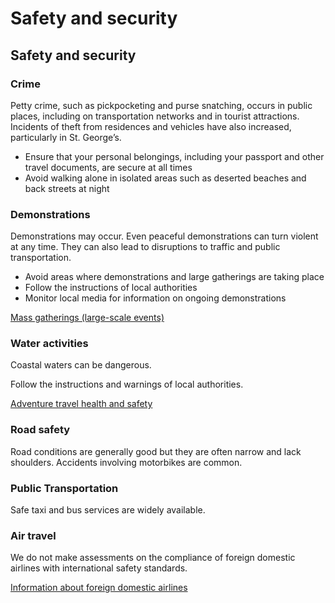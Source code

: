 # Safety and security

## Safety and security

### Crime

Petty crime, such as pickpocketing and purse snatching, occurs in public places, including on transportation networks and in tourist attractions. Incidents of theft from residences and vehicles have also increased, particularly in St. George’s.

* Ensure that your personal belongings, including your passport and other travel documents, are secure at all times
* Avoid walking alone in isolated areas such as deserted beaches and back streets at night

### Demonstrations

Demonstrations may occur. Even peaceful demonstrations can turn violent at any time. They can also lead to disruptions to traffic and public transportation.

* Avoid areas where demonstrations and large gatherings are taking place
* Follow the instructions of local authorities
* Monitor local media for information on ongoing demonstrations

[Mass gatherings (large-scale events)](https://travel.gc.ca/travelling/health-safety/mass-gatherings)

### Water activities

Coastal waters can be dangerous.

Follow the instructions and warnings of local authorities.

[Adventure travel health and safety](https://travel.gc.ca/travelling/health-safety/adventure-travellers)

### Road safety

Road conditions are generally good but they are often narrow and lack shoulders. Accidents involving motorbikes are common.

### Public Transportation

Safe taxi and bus services are widely available.

### Air travel

We do not make assessments on the compliance of foreign domestic airlines with international safety standards.

[Information about foreign domestic airlines](https://travel.gc.ca/air/in-flight-safety#other)